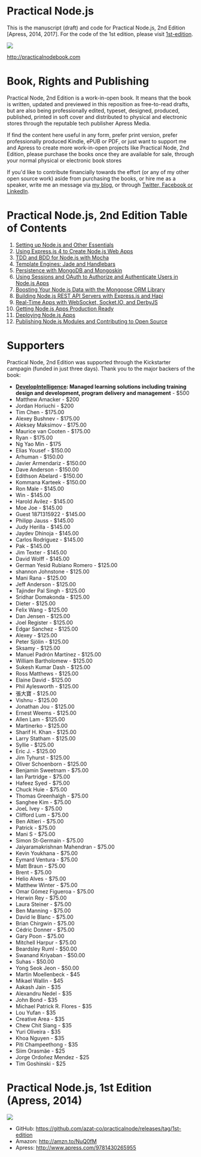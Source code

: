
# Practical Node.js

This is the manuscript (draft) and code for Practical Node.js, 2nd Edition [Apress, 2014, 2017]. For the code of the 1st edition, please visit [1st-edition](https://github.com/azat-co/practicalnode/releases/tag/1st-edition).


![](http://azatzbw4bszzsb.wpengine.netdna-cdn.com/wp-content/uploads/81AIpYkA46L-200.jpeg)

<http://practicalnodebook.com>


# Book, Rights and Publishing

Practical Node, 2nd Edition is a work-in-open book. It means that the book is written, updated and previewed in this reposition as free-to-read drafts, but are also being professionally edited, typeset, designed, produced, published, printed in soft cover and distributed to physical and electronic stores through the reputable tech publisher Apress Media.

If find the content here useful in any form, prefer print version, prefer professionally produced Kindle, ePUB or PDF, or just want to support me and Apress to create more work-in-open projects like Practical Node, 2nd Edition, please purchase the books once they are available for sale, through your normal physical or electronic book stores

If you'd like to contribute financially towards the effort (or any of my other open source work) aside from purchasing the books, or hire me as a speaker, write me an message via [my blog](https://webapplog.com/azat), or through [Twitter, Facebook or LinkedIn](http://azat.co).

# Practical Node.js, 2nd Edition Table of Contents

1. [Setting up Node.js and Other Essentials](https://github.com/azat-co/practicalnode/blob/master/Chapter1/chapter1.md)
2. [Using Express.js 4 to Create Node.js Web Apps](https://github.com/azat-co/practicalnode/blob/master/Chapter2/chapter2.md)
3. [TDD and BDD for Node.js with Mocha](https://github.com/azat-co/practicalnode/blob/master/Chapter3/chapter3.md)
4. [Template Engines: Jade and Handlebars](https://github.com/azat-co/practicalnode/blob/master/Chapter4/chapter4.md)
5. [Persistence with MongoDB and Mongoskin](https://github.com/azat-co/practicalnode/blob/master/Chapter5/chapter5.md)
6. [Using Sessions and OAuth to Authorize and Authenticate Users in Node.js Apps](https://github.com/azat-co/practicalnode/blob/master/Chapter6/chapter6.md)
7. [Boosting Your Node.js Data with the Mongoose ORM Library](https://github.com/azat-co/practicalnode/blob/master/Chapter7/chapter7.md)
8. [Building Node.js REST API Servers with Express.js and Hapi](https://github.com/azat-co/practicalnode/blob/master/Chapter8/chapter8.md)
9. [Real-Time Apps with WebSocket, Socket.IO, and DerbyJS](https://github.com/azat-co/practicalnode/blob/master/Chapter9/chapter9.md)
10. [Getting Node.js Apps Production Ready](https://github.com/azat-co/practicalnode/blob/master/Chapter10/chapter10.md)
11. [Deploying Node.js Apps](https://github.com/azat-co/practicalnode/blob/master/Chapter11/chapter11.md)
12. [Publishing Node.js Modules and Contributing to Open Source](https://github.com/azat-co/practicalnode/blob/master/Chapter12/chapter12.md)

# Supporters

Practical Node, 2nd Edition was supported through the Kickstarter campagin (funded in just three days). Thank you to the major backers of the book:

* **[DevelopIntelligence](http://www.developintelligence.com): Managed learning solutions including training design and development, program delivery and management** - $500
* Matthew Amacker - $200
* Jordan Horiuchi - $200
* Tim Chen - $175.00 
* Alexey Bushnev - $175.00 
* Aleksey Maksimov - $175.00 
* Maurice van Cooten - $175.00 
* Ryan - $175.00 
* Ng Yao Min - $175
* Elias Yousef - $150.00 
* Arhuman - $150.00 
* Javier Armendariz - $150.00 
* Dave Anderson - $150.00 
* Edithson Abelard - $150.00 
* Kommana Karteek - $150.00 
* Ron Male - $145.00 
* Win - $145.00 
* Harold Avilez - $145.00 
* Moe Joe - $145.00 
* Guest 1871315922 - $145.00 
* Philipp Jauss - $145.00 
* Judy Herilla - $145.00 
* Jaydev Dhinoja - $145.00 
* Carlos Rodriguez - $145.00 
* Pak - $145.00 
* Jim Texter - $145.00 
* David Wolff - $145.00 
* German Yesid Rubiano Romero - $125.00 
* shannon Johnstone - $125.00 
* Mani Rana - $125.00 
* Jeff Anderson - $125.00 
* Tajinder Pal Singh - $125.00 
* Sridhar Domakonda - $125.00 
* Dieter - $125.00 
* Felix Wang - $125.00 
* Dan Jensen - $125.00 
* Joel Register - $125.00 
* Edgar Sanchez - $125.00 
* Alexey - $125.00 
* Peter Sjölin - $125.00 
* Sksamy - $125.00 
* Manuel Padrón Martínez - $125.00 
* William Bartholomew - $125.00 
* Sukesh Kumar Dash - $125.00 
* Ross Matthews - $125.00 
* Elaine David - $125.00 
* Phil Aylesworth - $125.00 
* 張大寶 - $125.00 
* Vishnu - $125.00 
* Jonathan Jou - $125.00 
* Ernest Weems - $125.00 
* Allen Lam - $125.00 
* Martinerko - $125.00 
* Sharif H. Khan - $125.00 
* Larry Statham - $125.00 
* Syllie - $125.00 
* Eric J. - $125.00 
* Jim Tyhurst - $125.00 
* Oliver Schoenborn - $125.00 
* Benjamin Sweetnam - $75.00 
* Ian Partridge - $75.00 
* Hafeez Syed - $75.00 
* Chuck Huie - $75.00 
* Thomas Greenhalgh - $75.00 
* Sanghee Kim - $75.00 
* JoeL Ivey - $75.00 
* Clifford Lum - $75.00 
* Ben Altieri - $75.00 
* Patrick - $75.00 
* Mani S - $75.00 
* Simon St-Germain - $75.00 
* Jaiyaramakrishnan Mahendran - $75.00 
* Kevin Youkhana - $75.00 
* Eymard Ventura - $75.00 
* Matt Braun - $75.00 
* Brent - $75.00 
* Helio Alves - $75.00 
* Matthew Winter - $75.00 
* Omar Gómez Figueroa - $75.00 
* Herwin Rey - $75.00 
* Laura Steiner - $75.00 
* Ben Manning - $75.00 
* David le Blanc - $75.00 
* Brian Chirgwin - $75.00 
* Cédric Donner - $75.00 
* Gary Poon - $75.00 
* Mitchell Harpur - $75.00 
* Beardsley Ruml - $50.00 
* Swanand Kriyaban - $50.00 
* Suhas - $50.00 
* Yong Seok Jeon - $50.00 
* Martin Moellenbeck - $45
* Mikael Wallin - $45
* Aakash Jain - $35
* Alexandru Nedel - $35
* John Bond - $35
* Michael Patrick R. Flores - $35
* Lou Yufan - $35
* Creative Area - $35
* Chew Chit Siang - $35
* Yuri Oliveira - $35
* Khoa Nguyen - $35
* Piti Champeethong - $35
* Siim Orasmäe - $25
* Jorge Ordoñez Mendez - $25
* Tim Goshinski - $25


# Practical Node.js, 1st Edition (Apress, 2014)

![](http://azatzbw4bszzsb.wpengine.netdna-cdn.com/wp-content/uploads/81AIpYkA46L-200.jpeg)

* GitHub: <https://github.com/azat-co/practicalnode/releases/tag/1st-edition>
* Amazon: <http://amzn.to/NuQ0fM>
* Apress: <http://www.apress.com/9781430265955>
